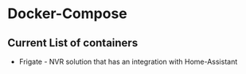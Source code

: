 # Docker-Compose

## Current List of containers

- Frigate - NVR solution that has an integration with Home-Assistant
